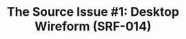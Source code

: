 ---
ee_id: '4111'
site: '1'
type: '2'
long_id: 2013-117 The Source Issue 1 Desktop Wireform (SRF-014)
url: 2013-117-the-source-desktop-wireform
year: '2013'
medium: Zine
commission: Creative Capital
add_credit:
dims: 11 x 8.5
pitch: Source code for “Desktop Wireform” sculpture printed on archival inks and paper,
  footnoted with artist txt, writing, poetry, whatevz, etc, etc, etc,,,,,,,
ps:
live_url:
related: |-
  [109] [2011-102-hello-world] 2011-102 Hello World
  [111] [2011-103-hello-world] 2011-103 Hello World
  [117] [2011-099-hello-world] 2011-099 Hello World
  [149] [2010-081-hello-world] 2010-081 Hello World
title: 'The Source Issue #1: Desktop Wireform (SRF-014)'
youtube:
imgs: the-source-desktop-wireform-2013-117-detail-01-ih.jpg
subheading:
year2: '2013'
download: the-source-desktop-wireform-2013-117-digital-master-ih.pdf
add_credits:
related_code: "[2202] [code-desktop-wireform] Desktop Wireform (Code)"
! '':
layout: things-i-made
---